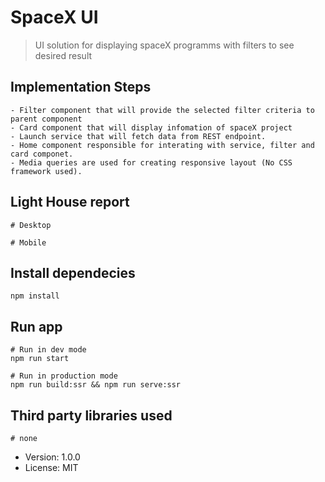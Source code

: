 # SpaceX UI

> UI solution for displaying spaceX programms with filters to see desired result

## Implementation Steps

```
- Filter component that will provide the selected filter criteria to parent component
- Card component that will display infomation of spaceX project
- Launch service that will fetch data from REST endpoint.
- Home component responsible for interating with service, filter and card componet.
- Media queries are used for creating responsive layout (No CSS framework used).
```

## Light House report

```
# Desktop

# Mobile
```

## Install dependecies

```
npm install
```

## Run app

```
# Run in dev mode
npm run start

# Run in production mode
npm run build:ssr && npm run serve:ssr
```

## Third party libraries used

```
# none
```

- Version: 1.0.0
- License: MIT
